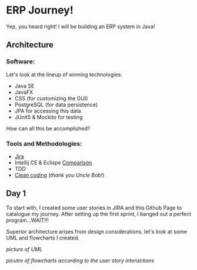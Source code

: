 # ERP Journey!

Yep, you heard right! I will be building an ERP system in Java!

## Architecture
### Software:
Let's look at the lineup of winning technologies:
- Java SE
- JavaFX
- CSS (for customizing the GUI)
- PostgreSQL (for data persistence)
- JPA for accessing this data
- JUnit5 & Mockito for testing

How can all this be accomplished?

### Tools and Methodologies:
- [Jira](https://thomaspaul.atlassian.net/jira/software/projects/WAR/boards/1/backlog)
- Intellij CE & Eclispe [Comparison](https://thomaspaul.atlassian.net/wiki/spaces/CL/overview)
- TDD
- [Clean coding](https://www.amazon.com/Clean-Code-Handbook-Software-Craftsmanship/dp/0132350882) (_thank you Uncle Bob!_)

## Day 1

To start with, I created some user stories in JIRA and this Github Page to catalogue my journey.
After setting up the first sprint, I banged out a perfect program...WAIT!!!

Superior architecture arises from design considerations, let's look at some UML and flowcharts I created.

_picture of UML_

_picutre of flowcharts according to the user story interactions_
